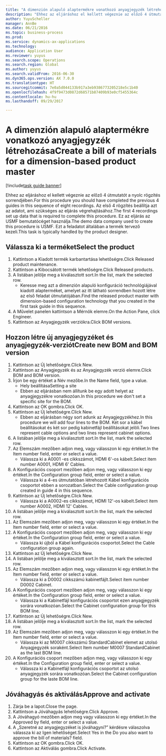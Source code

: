 ```yaml
--- 
title: "A dimenzión alapuló alaptermékre vonatkozó anyagjegyzék létrehozása"
description: "Ehhez az eljáráshoz el kellett végeznie az előző 4 útmutatót a nyolc rögzítés sorrendjében."
author: YuyuScheller
manager: AnnBe
ms.date: 06/21/2016
ms.topic: business-process
ms.prod: 
ms.service: dynamics-ax-applications
ms.technology: 
audience: Application User
ms.reviewer: yuyus
ms.search.scope: Operations
ms.search.region: Global
ms.author: yuyus
ms.search.validFrom: 2016-06-30
ms.dyn365.ops.version: AX 7.0.0
ms.translationtype: HT
ms.sourcegitcommit: 7e0a5d044133b917a3eb9386773205218e5c1b40
ms.openlocfilehash: 4f9f9473d0872d68571b87409b93e0cf5455364c
ms.contentlocale: hu-hu
ms.lasthandoff: 09/29/2017

---
```

# <a name="create-a-bill-of-materials-for-a-dimension-based-product-master"></a><span data-ttu-id="65b33-103">A dimenzión alapuló alaptermékre vonatkozó anyagjegyzék létrehozása</span><span class="sxs-lookup"><span data-stu-id="65b33-103">Create a bill of materials for a dimension-based product master</span></span>

[!include[task guide banner](../../includes/task-guide-banner.md)]

<span data-ttu-id="65b33-104">Ehhez az eljáráshoz el kellett végeznie az előző 4 útmutatót a nyolc rögzítés sorrendjében.</span><span class="sxs-lookup"><span data-stu-id="65b33-104">For this procedure you should have completed the previous 4 guides in this sequence of eight recordings.</span></span> <span data-ttu-id="65b33-105">Az első 4 rögzítés beállítja azt az adatot, ami szükséges az eljárás végrehajtásához.</span><span class="sxs-lookup"><span data-stu-id="65b33-105">The first 4 recordings set up data that is required to complete this procedure.</span></span> <span data-ttu-id="65b33-106">Ez az eljárás az USMF bemutatócéget használja.</span><span class="sxs-lookup"><span data-stu-id="65b33-106">The demo data company used to create this procedure is USMF.</span></span> <span data-ttu-id="65b33-107">Ezt a feladatot általában a termék tervező kezeli.</span><span class="sxs-lookup"><span data-stu-id="65b33-107">This task is typically handled by the product designer.</span></span>


## <a name="select-the-product"></a><span data-ttu-id="65b33-108">Válassza ki a terméket</span><span class="sxs-lookup"><span data-stu-id="65b33-108">Select the product</span></span>
1. <span data-ttu-id="65b33-109">Kattintson a Kiadott termék karbantartása lehetőségre.</span><span class="sxs-lookup"><span data-stu-id="65b33-109">Click Released product maintenance.</span></span>
2. <span data-ttu-id="65b33-110">Kattintson a Kibocsátott termék lehetőségre.</span><span class="sxs-lookup"><span data-stu-id="65b33-110">Click Released products.</span></span>
3. <span data-ttu-id="65b33-111">A listában jelölje meg a kiválasztott sort.</span><span class="sxs-lookup"><span data-stu-id="65b33-111">In the list, mark the selected row.</span></span>
    * <span data-ttu-id="65b33-112">Keresse meg azt a dimenzión alapuló konfiguráció technológiájával kiadott alapterméket, amelyet az itt látható sorrendben hozott létre az első feladat útmutatójában.</span><span class="sxs-lookup"><span data-stu-id="65b33-112">Find the released product master with dimension-based configuration technology that you created in the first task guide in this sequence.</span></span>  
4. <span data-ttu-id="65b33-113">A Művelet panelen kattintson a Mérnök elemre.</span><span class="sxs-lookup"><span data-stu-id="65b33-113">On the Action Pane, click Engineer.</span></span>
5. <span data-ttu-id="65b33-114">Kattintson az Anyagjegyzék verziókra.</span><span class="sxs-lookup"><span data-stu-id="65b33-114">Click BOM versions.</span></span>

## <a name="create-new-bom-and-bom-version"></a><span data-ttu-id="65b33-115">Hozzon létre új anyagjegyzéket és anyagjegyzék-verziót</span><span class="sxs-lookup"><span data-stu-id="65b33-115">Create new BOM and BOM version</span></span>
1. <span data-ttu-id="65b33-116">Kattintson az Új lehetőségre.</span><span class="sxs-lookup"><span data-stu-id="65b33-116">Click New.</span></span>
2. <span data-ttu-id="65b33-117">Kattintson az Anyagjegyzék és az Anyagjegyzék verzió elemre.</span><span class="sxs-lookup"><span data-stu-id="65b33-117">Click BOM and BOM version.</span></span>
3. <span data-ttu-id="65b33-118">Írjon be egy értéket a Név mezőbe.</span><span class="sxs-lookup"><span data-stu-id="65b33-118">In the Name field, type a value.</span></span>
    * <span data-ttu-id="65b33-119">Hely beállítása</span><span class="sxs-lookup"><span data-stu-id="65b33-119">Setting a site</span></span>  
    * <span data-ttu-id="65b33-120">Ebben az eljárásban nem állítunk be egy adott helyet az anyagjegyzékre vonatkozóan.</span><span class="sxs-lookup"><span data-stu-id="65b33-120">In this procedure we don't set a specific site for the BOM.</span></span>  
4. <span data-ttu-id="65b33-121">Kattintson az OK gombra.</span><span class="sxs-lookup"><span data-stu-id="65b33-121">Click OK.</span></span>
5. <span data-ttu-id="65b33-122">Kattintson az Új lehetőségre.</span><span class="sxs-lookup"><span data-stu-id="65b33-122">Click New.</span></span>
    * <span data-ttu-id="65b33-123">Ebben az eljárásban négy sort adunk az Anyagjegyzékhez.</span><span class="sxs-lookup"><span data-stu-id="65b33-123">In this procedure we will add four lines to the BOM.</span></span> <span data-ttu-id="65b33-124">Két sor a kábel beállításokat és két sor pedig kabinetfájl beállításokat jelöli.</span><span class="sxs-lookup"><span data-stu-id="65b33-124">Two lines represent cable options and two lines represent cabinet options.</span></span>  
6. <span data-ttu-id="65b33-125">A listában jelölje meg a kiválasztott sort.</span><span class="sxs-lookup"><span data-stu-id="65b33-125">In the list, mark the selected row.</span></span>
7. <span data-ttu-id="65b33-126">Az Elemszám mezőben adjon meg, vagy válasszon ki egy értéket.</span><span class="sxs-lookup"><span data-stu-id="65b33-126">In the Item number field, enter or select a value.</span></span>
    * <span data-ttu-id="65b33-127">Válassza ki a A0001 -es cikkszámot, HDMI 6'-os kábelt.</span><span class="sxs-lookup"><span data-stu-id="65b33-127">Select item number A0001, HDMI 6' Cables.</span></span>  
8. <span data-ttu-id="65b33-128">A Konfigurációs csoport mezőben adjon meg, vagy válasszon ki egy értéket.</span><span class="sxs-lookup"><span data-stu-id="65b33-128">In the Configuration group field, enter or select a value.</span></span>
    * <span data-ttu-id="65b33-129">Válassza ki a 4-es útmutatóban létrehozott Kábel konfigurációs csoportot ebben a sorozatban.</span><span class="sxs-lookup"><span data-stu-id="65b33-129">Select the Cable configuration group created in guide 4 in this sequence.</span></span>  
9. <span data-ttu-id="65b33-130">Kattintson az Új lehetőségre.</span><span class="sxs-lookup"><span data-stu-id="65b33-130">Click New.</span></span>
    * <span data-ttu-id="65b33-131">Válassza ki a A0002-es cikkszámot, HDMI 12'-os kábelt.</span><span class="sxs-lookup"><span data-stu-id="65b33-131">Select item number A0002, HDMI 12' Cables.</span></span>  
10. <span data-ttu-id="65b33-132">A listában jelölje meg a kiválasztott sort.</span><span class="sxs-lookup"><span data-stu-id="65b33-132">In the list, mark the selected row.</span></span>
11. <span data-ttu-id="65b33-133">Az Elemszám mezőben adjon meg, vagy válasszon ki egy értéket.</span><span class="sxs-lookup"><span data-stu-id="65b33-133">In the Item number field, enter or select a value.</span></span>
12. <span data-ttu-id="65b33-134">A Konfigurációs csoport mezőben adjon meg, vagy válasszon ki egy értéket.</span><span class="sxs-lookup"><span data-stu-id="65b33-134">In the Configuration group field, enter or select a value.</span></span>
    * <span data-ttu-id="65b33-135">Válassza ki újból a Kábel konfigurációs csoportot.</span><span class="sxs-lookup"><span data-stu-id="65b33-135">Select the Cable configuration group again.</span></span>  
13. <span data-ttu-id="65b33-136">Kattintson az Új lehetőségre.</span><span class="sxs-lookup"><span data-stu-id="65b33-136">Click New.</span></span>
14. <span data-ttu-id="65b33-137">A listában jelölje meg a kiválasztott sort.</span><span class="sxs-lookup"><span data-stu-id="65b33-137">In the list, mark the selected row.</span></span>
15. <span data-ttu-id="65b33-138">Az Elemszám mezőben adjon meg, vagy válasszon ki egy értéket.</span><span class="sxs-lookup"><span data-stu-id="65b33-138">In the Item number field, enter or select a value.</span></span>
    * <span data-ttu-id="65b33-139">Válassza ki a D0002 cikkszámú kabinetfájlt.</span><span class="sxs-lookup"><span data-stu-id="65b33-139">Select item number D0002 Cabinet.</span></span>  
16. <span data-ttu-id="65b33-140">A Konfigurációs csoport mezőben adjon meg, vagy válasszon ki egy értéket.</span><span class="sxs-lookup"><span data-stu-id="65b33-140">In the Configuration group field, enter or select a value.</span></span>
    * <span data-ttu-id="65b33-141">Válassza ki a Kabinetfájl konfigurációs csoportot ezen anyagjegyzék sorára vonatkozóan.</span><span class="sxs-lookup"><span data-stu-id="65b33-141">Select the Cabinet configuration group for this BOM line.</span></span>  
17. <span data-ttu-id="65b33-142">Kattintson az Új lehetőségre.</span><span class="sxs-lookup"><span data-stu-id="65b33-142">Click New.</span></span>
18. <span data-ttu-id="65b33-143">A listában jelölje meg a kiválasztott sort.</span><span class="sxs-lookup"><span data-stu-id="65b33-143">In the list, mark the selected row.</span></span>
19. <span data-ttu-id="65b33-144">Az Elemszám mezőben adjon meg, vagy válasszon ki egy értéket.</span><span class="sxs-lookup"><span data-stu-id="65b33-144">In the Item number field, enter or select a value.</span></span>
    * <span data-ttu-id="65b33-145">Válassza ki az M0007 cikkszámú StandardCabinet elemet az utolsó Anyagjegyzék soraként.</span><span class="sxs-lookup"><span data-stu-id="65b33-145">Select Item number M0007 StandardCabinet as the last BOM line.</span></span>  
20. <span data-ttu-id="65b33-146">A Konfigurációs csoport mezőben adjon meg, vagy válasszon ki egy értéket.</span><span class="sxs-lookup"><span data-stu-id="65b33-146">In the Configuration group field, enter or select a value.</span></span>
    * <span data-ttu-id="65b33-147">Válassza ki a Kabinetfájl konfigurációs csoportot az utolsó anyagjegyzék sorára vonatkozóan.</span><span class="sxs-lookup"><span data-stu-id="65b33-147">Select the Cabinet configuration group for the laste BOM line.</span></span>  

## <a name="approve-and-activate"></a><span data-ttu-id="65b33-148">Jóváhagyás és aktiválás</span><span class="sxs-lookup"><span data-stu-id="65b33-148">Approve and activate</span></span>
1. <span data-ttu-id="65b33-149">Zárja be a lapot.</span><span class="sxs-lookup"><span data-stu-id="65b33-149">Close the page.</span></span>
2. <span data-ttu-id="65b33-150">Kattintson a Jóváhagyás lehetőségre.</span><span class="sxs-lookup"><span data-stu-id="65b33-150">Click Approve.</span></span>
3. <span data-ttu-id="65b33-151">A Jóváhagyó mezőben adjon meg vagy válasszon ki egy értéket.</span><span class="sxs-lookup"><span data-stu-id="65b33-151">In the Approved by field, enter or select a value.</span></span>
4. <span data-ttu-id="65b33-152">A „Szeretné az anyagjegyzéket is jóváhagyni?” kérdésre válaszolva válassza ki az Igen lehetőséget.</span><span class="sxs-lookup"><span data-stu-id="65b33-152">Select Yes in the Do you also want to approve the bill of materials? field.</span></span>
5. <span data-ttu-id="65b33-153">Kattintson az OK gombra.</span><span class="sxs-lookup"><span data-stu-id="65b33-153">Click OK.</span></span>
6. <span data-ttu-id="65b33-154">Kattintson az Aktiválás gombra.</span><span class="sxs-lookup"><span data-stu-id="65b33-154">Click Activate.</span></span>


